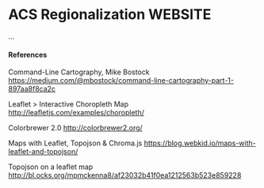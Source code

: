 # ACS Regionalization WEBSITE


...


#### References

Command-Line Cartography, Mike Bostock
https://medium.com/@mbostock/command-line-cartography-part-1-897aa8f8ca2c

Leaflet > Interactive Choropleth Map
http://leafletjs.com/examples/choropleth/

Colorbrewer 2.0
http://colorbrewer2.org/

Maps with Leaflet, Topojson & Chroma.js
https://blog.webkid.io/maps-with-leaflet-and-topojson/

Topojson on a leaflet map
http://bl.ocks.org/mpmckenna8/af23032b41f0ea1212563b523e859228